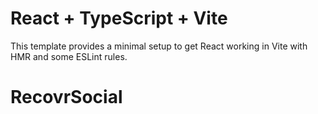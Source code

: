 # React + TypeScript + Vite

This template provides a minimal setup to get React working in Vite with HMR and some ESLint rules.
# RecovrSocial

